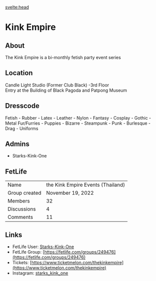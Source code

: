 

<svelte:head>

<title>Kink Empire on KinkyBangkok.com</title>
<meta name="description" content="Kink Empire is a big player in BDSM clubs and bars. They own several locations in Thailand and are dedicated to Kink and BDSM" />
</svelte:head>

# Kink Empire

## About

The Kink Empire is a bi-monthly fetish party event series


## Location
Candle Light Studio (Former Club Black) -3rd Floor  
Entry at the Building of Black Pagoda and Patpong Museum

## Dresscode
Fetish - Rubber - Latex - Leather - Nylon - Fantasy - Cosplay - Gothic - Metal
Fur/Furries - Puppies - Bizarre - Steampunk - Punk - Burlesque - Drag - Uniforms


## Admins

- Starks-Kink-One

## FetLife

|          | | 
|--------------|-----------|
| Name | the Kink Empire Events (Thailand) |
| Group created | November 19, 2022 |
| Members | 32 |
| Discussions | 4 |
| Comments | 11 |

## Links

- FetLife User: [Starks-Kink-One](https://fetlife.com/users/7766780)
- FetLife Group: [https://fetlife.com/groups/249476](https://fetlife.com/groups/249476)
- Tickets: [https://www.ticketmelon.com/thekinkempire](https://www.ticketmelon.com/thekinkempire)
- Instagram: [starks_kink_one](https://www.instagram.com/starks_kink_one/)
